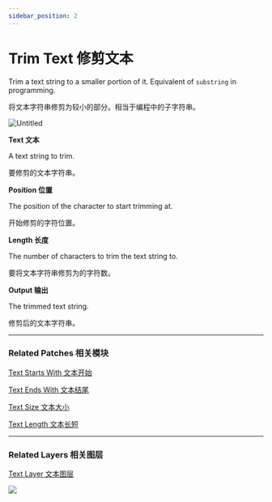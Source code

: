 ```yaml
---
sidebar_position: 2
---
```


# Trim Text 修剪文本

Trim a text string to a smaller portion of it. Equivalent of `substring` in programming.

将文本字符串修剪为较小的部分。相当于编程中的子字符串。

![Untitled](https://s3.us-west-2.amazonaws.com/secure.notion-static.com/cd0b0970-4090-468c-b554-2302db359c63/Untitled.png?X-Amz-Algorithm=AWS4-HMAC-SHA256&X-Amz-Content-Sha256=UNSIGNED-PAYLOAD&X-Amz-Credential=AKIAT73L2G45EIPT3X45%2F20220602%2Fus-west-2%2Fs3%2Faws4_request&X-Amz-Date=20220602T180548Z&X-Amz-Expires=86400&X-Amz-Signature=e7b94bf310e0a634f22dd66f9bae3d335b15d842beaf41bd33cb6db94bd79097&X-Amz-SignedHeaders=host&response-content-disposition=filename%20%3D%22Untitled.png%22&x-id=GetObject)

**Text 文本**

A text string to trim.

要修剪的文本字符串。

**Position 位置**

The position of the character to start trimming at.

开始修剪的字符位置。

**Length 长度**

The number of characters to trim the text string to.

要将文本字符串修剪为的字符数。

**Output 输出**

The trimmed text string.

修剪后的文本字符串。

------

### Related Patches 相关模块

[Text Starts With 文本开始](https://www.notion.so/Text-Starts-With-e6dde3b5c45a4fbe981287d09b9858cb)

[Text Ends With 文本结尾](https://www.notion.so/Text-Ends-With-c0b22a74c519440b8f2f838d77c2392c)

[Text Size 文本大小](https://www.notion.so/Text-Size-72cf71974e544a7f9b2fc9fb5de9143e)

[Text Length 文本长短](https://www.notion.so/Text-Length-4f520beee1fd463aa41737d2afd76ae2)

------

### Related Layers 相关图层

[Text Layer 文本图层](https://www.notion.so/Text-Layer-55f5163900ed47698f1ccc1752423a88)

![](https://s3.us-west-2.amazonaws.com/secure.notion-static.com/6a2ba67c-8ea6-49d9-a6f5-20593fcfafdb/Untitled.png?X-Amz-Algorithm=AWS4-HMAC-SHA256&X-Amz-Content-Sha256=UNSIGNED-PAYLOAD&X-Amz-Credential=AKIAT73L2G45EIPT3X45%2F20220602%2Fus-west-2%2Fs3%2Faws4_request&X-Amz-Date=20220602T180559Z&X-Amz-Expires=86400&X-Amz-Signature=b1568ec77f1149cf48d08e3b70ac77d8da5a483b85ce6e7bb3107307d9b99975&X-Amz-SignedHeaders=host&response-content-disposition=filename%20%3D%22Untitled.png%22&x-id=GetObject)
